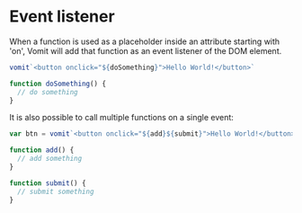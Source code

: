 # Event listener

When a function is used as a placeholder inside an attribute starting with 'on', Vomit will add that function as an event listener of the DOM element.

```js
vomit`<button onclick="${doSomething}">Hello World!</button>`

function doSomething() {
  // do something
}
```

It is also possible to call multiple functions on a single event:

```js
var btn = vomit`<button onclick="${add}${submit}">Hello World!</button>`

function add() {
  // add something
}

function submit() {
  // submit something
}
```

